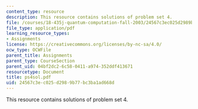 ```yaml
---
content_type: resource
description: This resource contains solutions of problem set 4.
file: /courses/18-435j-quantum-computation-fall-2003/24567c3ec025d2989b77bc3ba1ad668d_ps4sol.pdf
file_type: application/pdf
learning_resource_types:
- Assignments
license: https://creativecommons.org/licenses/by-nc-sa/4.0/
ocw_type: OCWFile
parent_title: Assignments
parent_type: CourseSection
parent_uid: 04bf2dc2-6c58-0411-a974-352ddf413671
resourcetype: Document
title: ps4sol.pdf
uid: 24567c3e-c025-d298-9b77-bc3ba1ad668d
---
```

This resource contains solutions of problem set 4.